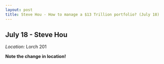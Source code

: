 ```yaml
---
layout: post
title: Steve Hou - How to manage a $13 Trillion portfolio? (July 18)
---
```

## July 18 - Steve Hou

*Location:* Lorch 201

**Note the change in location!**

